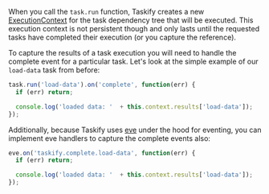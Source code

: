 When you call the `task.run` function, Taskify creates a
new [ExecutionContext](/context.js) for the task dependency tree that will
be executed.  This execution context is not persistent though and only
lasts until the requested tasks have completed their execution (or you
capture the reference).

To capture the results of a task execution you will need to handle the
complete event for a particular task.  Let's look at the simple example of
our `load-data` task from before:

```js
task.run('load-data').on('complete', function(err) {
  if (err) return;

  console.log('loaded data: '  + this.context.results['load-data']);
});
```

Additionally, because Taskify uses
[eve](https://github.com/DmitryBaranovskiy/eve) under the hood for eventing,
you can implement eve handlers to capture the complete events also:

```js
eve.on('taskify.complete.load-data', function(err) {
  if (err) return;

  console.log('loaded data: '  + this.context.results['load-data']);
});
```
